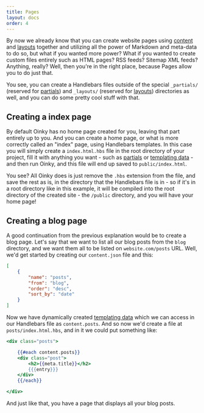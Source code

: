 ```yaml
---
title: Pages
layout: docs
order: 4
---
```


By now we already know that you can create website pages using [content](/docs/content) and [layouts](/docs/layouts) together and utilizing all the power of Markdown and meta-data to do so, but what if you wanted more power? What if you wanted to create custom files entirely such as HTML pages? RSS feeds? Sitemap XML feeds? Anything, really? Well, then you're in the right place, because Pages allow you to do just that.

You see, you can create a Handlebars files outside of the special `_partials/` (reserved for [partials](/docs/partials)) and `_layouts/` (reserved for [layouts](/docs/layouts)) directories as well, and you can do some pretty cool stuff with that. 

## Creating a index page

By default Oinky has no home page created for you, leaving that part entirely up to you. And you can create a home page, or what is more correctly called an "index" page, using Handlebars templates. In this case you will simply create a `index.html.hbs` file in the root directory of your project, fill it with anything you want - such as [partials](/docs/partials) or [templating data](/docs/templating-data) - and then run Oinky, and this file will end up saved to `public/index.html`.

You see? All Oinky does is just remove the `.hbs` extension from the file, and save the rest as is, in the directory that the Handlebars file is in - so if it's in a root directory like in this example, it will be compiled into the root directory of the created site - the `/public` directory, and you will have your home page!

## Creating a blog page

A good continuation from the previous explanation would be to create a blog page. Let's say that we want to list all our blog posts from the `blog` directory, and we want them all to be listed on `website.com/posts` URL. Well, we'd get started by creating our `content.json` file and this:

```json
[
    {
        "name": "posts",
        "from": "blog",
        "order": "desc",
        "sort_by": "date"
    }
]
```

Now we have dynamically created [templating data](/docs/templating-data) which we can access in our Handlebars file as `content.posts`. And so now we'd create a file at `posts/index.html.hbs`, and in it we could put something like:

```handlebars
<div class="posts">

    {{#each content.posts}}
    <div class="post">
        <h2>{{meta.title}}</h2>
        {{{entry}}}
    </div>
    {{/each}}

</div>
```

And just like that, you have a page that displays all your blog posts.
